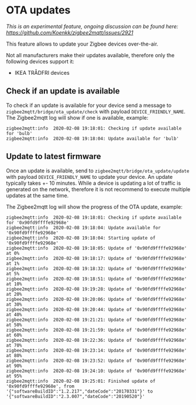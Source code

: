 ---
---
# OTA updates
*This is an experimental feature, ongoing discussion can be found here: https://github.com/Koenkk/zigbee2mqtt/issues/2921*

This feature allows to update your Zigbee devices over-the-air.

Not all manufacturers make their updates available, therefore only the following devices support it:
- IKEA TRÅDFRI devices

## Check if an update is available
To check if an update is available for your device send a message to `zigbee2mqtt/bridge/ota_update/check` with payload `DEVICE_FRIENDLY_NAME`. The Zigbee2mqtt log will show if one is available, example:

```
zigbee2mqtt:info  2020-02-08 19:18:01: Checking if update available for 'bulb'
zigbee2mqtt:info  2020-02-08 19:18:04: Update available for 'bulb'
```

## Update to latest firmware
Once an update is available, send to `zigbee2mqtt/bridge/ota_update/update` with payload `DEVICE_FRIENDLY_NAME` to update your device.
An update typically takes +- 10 minutes.
While a device is updating a lot of traffic is generated on the network, therefore it is not recommend to execute multiple updates at the same time.

The Zigbee2mqtt log will show the progress of the OTA update, example:

```
zigbee2mqtt:info  2020-02-08 19:18:01: Checking if update available for '0x90fd9ffffe92968e'
zigbee2mqtt:info  2020-02-08 19:18:04: Update available for '0x90fd9ffffe92968e'
zigbee2mqtt:info  2020-02-08 19:18:04: Starting update of '0x90fd9ffffe92968e'
zigbee2mqtt:info  2020-02-08 19:18:05: Update of '0x90fd9ffffe92968e' at 0%
zigbee2mqtt:info  2020-02-08 19:18:17: Update of '0x90fd9ffffe92968e' at 1%
zigbee2mqtt:info  2020-02-08 19:18:32: Update of '0x90fd9ffffe92968e' at 5%
zigbee2mqtt:info  2020-02-08 19:18:51: Update of '0x90fd9ffffe92968e' at 10%
zigbee2mqtt:info  2020-02-08 19:19:28: Update of '0x90fd9ffffe92968e' at 20%
zigbee2mqtt:info  2020-02-08 19:20:06: Update of '0x90fd9ffffe92968e' at 30%
zigbee2mqtt:info  2020-02-08 19:20:44: Update of '0x90fd9ffffe92968e' at 40%
zigbee2mqtt:info  2020-02-08 19:21:21: Update of '0x90fd9ffffe92968e' at 50%
zigbee2mqtt:info  2020-02-08 19:21:59: Update of '0x90fd9ffffe92968e' at 60%
zigbee2mqtt:info  2020-02-08 19:22:36: Update of '0x90fd9ffffe92968e' at 70%
zigbee2mqtt:info  2020-02-08 19:23:14: Update of '0x90fd9ffffe92968e' at 80%
zigbee2mqtt:info  2020-02-08 19:23:52: Update of '0x90fd9ffffe92968e' at 90%
zigbee2mqtt:info  2020-02-08 19:24:10: Update of '0x90fd9ffffe92968e' at 95%
zigbee2mqtt:info  2020-02-08 19:25:01: Finished update of '0x90fd9ffffe92968e', from '{"softwareBuildID":"1.2.217","dateCode":"20170331"}' to '{"softwareBuildID":"2.3.007","dateCode":"20190520"}'
```